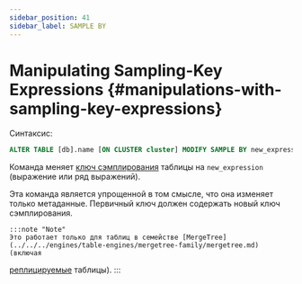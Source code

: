 ```yaml
---
sidebar_position: 41
sidebar_label: SAMPLE BY
---
```


# Manipulating Sampling-Key Expressions {#manipulations-with-sampling-key-expressions}

Синтаксис:

``` sql
ALTER TABLE [db].name [ON CLUSTER cluster] MODIFY SAMPLE BY new_expression
```

Команда меняет [ключ сэмплирования](../../../engines/table-engines/mergetree-family/mergetree.md) таблицы на `new_expression` (выражение или ряд выражений).

Эта команда является упрощенной в том смысле, что она изменяет только метаданные. Первичный ключ должен содержать новый ключ сэмплирования.

    :::note "Note"
    Это работает только для таблиц в семействе [MergeTree](../../../engines/table-engines/mergetree-family/mergetree.md) (включая
[реплицируемые](../../../engines/table-engines/mergetree-family/replication.md) таблицы).
    :::